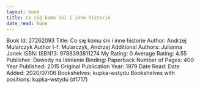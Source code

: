 ```yaml
---
layout: book
title: Co się komu śni i inne historie
date_read: None
---
```


Book Id: 27262093
Title: Co się komu śni i inne historie
Author: Andrzej Mularczyk
Author l-f: Mularczyk, Andrzej
Additional Authors: Julianna Jonek
ISBN: 
ISBN13: 9788393811274
My Rating: 0
Average Rating: 4.55
Publisher: Dowody na Istnienie
Binding: Paperback
Number of Pages: 400
Year Published: 2015
Original Publication Year: 1979
Date Read: 
Date Added: 2020/07/06
Bookshelves: kupka-wstydu
Bookshelves with positions: kupka-wstydu (#1717)

